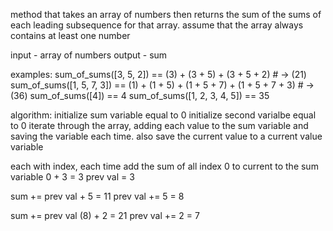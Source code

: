 method that takes an array of numbers then returns the sum of the sums of each leading subsequence for that array. assume that the array always contains at least one number

input - array of numbers
output - sum

examples:
sum_of_sums([3, 5, 2]) == (3) + (3 + 5) + (3 + 5 + 2) # -> (21)
sum_of_sums([1, 5, 7, 3]) == (1) + (1 + 5) + (1 + 5 + 7) + (1 + 5 + 7 + 3) # -> (36)
sum_of_sums([4]) == 4
sum_of_sums([1, 2, 3, 4, 5]) == 35

algorithm:
initialize sum variable equal to 0
initialize second varialbe equal to 0
iterate through the array, adding each value to the sum variable and saving the variable each time. also save the current value to a current value variable

each with index, each time add the sum of all index 0 to current to the sum variable
0 + 3 = 3
prev val = 3

sum += prev val + 5 = 11
prev val += 5 = 8

sum += prev val (8) + 2 = 21
prev val += 2 = 7


